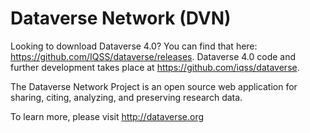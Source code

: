 # Dataverse Network (DVN)

Looking to download Dataverse 4.0? You can find that here: <https://github.com/IQSS/dataverse/releases>. Dataverse 4.0 code and further development takes place at <https://github.com/iqss/dataverse>.

The Dataverse Network Project is an open source web application for sharing, citing, analyzing, and preserving research data.

To learn more, please visit <http://dataverse.org>

